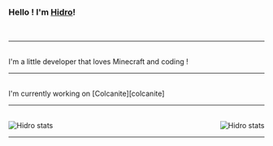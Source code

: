 ### Hello ! I'm [Hidro][ws]!
<br />

-----------

<br />
I'm a little developer that loves Minecraft and coding !
<br />

-----------

<br />
I'm currently working on [Colcanite][colcanite]
<br />

-----------

<br />
<img align="left" alt="Hidro stats" src="https://github-readme-stats.vercel.app/api/top-langs/?username=hidrogaming&show_icons=true&hide_border=true&theme=dark" />
<img align="right" alt="Hidro stats" src="https://github-readme-stats.vercel.app/api?username=hidrogaming&show_icons=true&hide_border=true&theme=radical" />
<br />

-----------

[ws]: https://hidrogaming.github.io/
[colcanite]: https://curseforge.com/minecraft/mc-mods/colcanite
